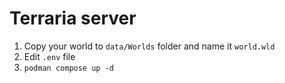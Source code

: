 # Terraria server

1. Copy your world to `data/Worlds` folder and name it `world.wld`
2. Edit `.env` file
3. `podman compose up -d`
